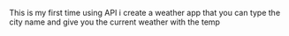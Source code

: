 This is my first time using API i create a weather app that you can type the city name and give you the current weather with the temp
